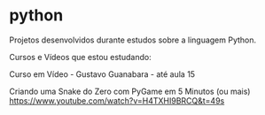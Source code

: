 # python

Projetos desenvolvidos durante estudos sobre a linguagem Python.

Cursos e Vídeos que estou estudando:

Curso em Vídeo - Gustavo Guanabara - até aula 15

Criando uma Snake do Zero com PyGame em 5 Minutos (ou mais)
https://www.youtube.com/watch?v=H4TXHI9BRCQ&t=49s


